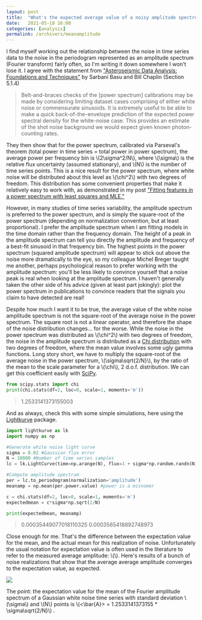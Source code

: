 ```yaml
---
layout: post
title:  "What's the expected average value of a noisy amplitude spectrum?"
date:   2021-05-18 16:00
categories: [analysis]
permalink: /archivers/meanamplitude
---
```


I find myself working out the relationship between the noise in time series data to the noise in the periodogram represented as an amplitude spectrum (Fourier transform) fairly often, so I'm writing it down somewhere I won't lose it. I agree with the statement from ["Asteroseismic Data Analysis: Foundations and Techniques"](https://princeton.universitypressscholarship.com/view/10.23943/princeton/9780691162928.001.0001/upso-9780691162928) by Sarbani Basu and Bill Chaplin (Section 5.1.4)

> Belt-and-braces checks of the [power spectrum] calibrations may be made by considering limiting dataset cases comprising of either white noise or commensurate sinusoids. It is extremely useful to be able to make a quick back-of-the-envelope prediction of the expected power spectral density for the white-noise case. This provides an estimate of the shot noise background we would expect given known photon-counting rates.

They then show that for the power spectrum, calibrated via Parseval's theorem (total power in time series = total power in power spectrum), the average power per frequency bin is \\(2\sigma^2/N\\), where \\(\sigma\\) is the relative flux uncertainty (assumed stationary), and \\(N\\) is the number of time series points.  This is a nice result for the power spectrum, where white noise will be distributed about this level as \\(\chi^2\\) with two degrees of freedom. This distribution has some convenient properties that make it relatively easy to work with, as demonstrated in my post ["Fitting features in a power spectrum with least squares and MLE."](http://keatonb.github.io/archivers/powerspectrumfits)

However, in many studies of time series variability, the amplitude spectrum is preferred to the power spectrum, and is simply the square-root of the power spectrum (depending on normalization convention, but at least proportional). I prefer the amplitude spectrum when I am fitting models in the time domain rather than the frequency domain. The height of a peak in the amplitude spectrum can tell you directly the amplitude and frequency of a best-fit sinusoid in that frequency bin. The highest points in the power spectrum (squared amplitude spectrum) will appear to stick out above the noise more dramatically to the eye, so my colleague Michel Breger taught me another, perhaps psychological reason to prefer working with the amplitude spectrum: you'll be less likely to convince yourself that a noise peak is real when looking at the amplitude spectrum. I haven't generally taken the other side of his advice (given at least part jokingly): plot the power spectrum in publications to convince readers that the signals you claim to have detected are real!

Despite how much I want it to be true, the average value of the white noise amplitude spectrum is not the square-root of the average noise in the power spectrum. The square root is not a linear operator, and therefore the shape of the noise distribution changes... for the worse.  While the noise in the power spectrum was distributed as \\(\chi^2\\) with two degrees of freedom, the noise in the amplitude spectrum is distributed as a [Chi distribution](https://en.wikipedia.org/wiki/Chi_distribution) with two degrees of freedom, where the mean value involves some ugly gamma functions. Long story short, we have to multiply the square-root of the average noise in the power spectrum, \\(\sigma\sqrt{2/N}\\), by the ratio of the mean to the scale parameter for a \\(\chi\\), 2 d.o.f. distribution. We can get this coefficient easily with [SciPy](https://www.scipy.org/). 

```python
from scipy.stats import chi
print(chi.stats(df=2, loc=0, scale=1, moments='m'))
```

> 1.2533141373155003

And as always, check this with some simple simulations, here using the [Lightkurve](http://docs.lightkurve.org/) package. 

```python
import lightkurve as lk
import numpy as np

#Generate white noise light curve
sigma = 0.02 #Gaussian flux error
N = 10000 #Number of time series samples
lc = lk.LightCurve(time=np.arange(N), flux=1 + sigma*np.random.randn(N))

#Compute amplitude spectrum
per = lc.to_periodogram(normalization='amplitude')
meanamp = np.mean(per.power.value) #power is a misnomer

c = chi.stats(df=2, loc=0, scale=1, moments='m')
expectedmean = c*sigma*np.sqrt(2/N)

print(expectedmean, meanamp)
```

> 0.00035449077018110325 0.0003565418892748973

Close enough for me.  That's the difference between the expectation value for the mean, and the actual mean for this realization of noise.  Unfortunately the usual notation for expectation value is often used in the literature to refer to the measured average amplitude: \\(<A>\\).  Here's results of a bunch of noise realizations that show that the average average amplitude converges to the expectation value, as expected.

<img src="http://keatonb.github.io/img/meanampdist.png" />

The point: the expectation value for the mean of the Fourier amplitude spectrum of a Gaussian white noise time series with standard deviation \\(\sigma\\) and \\(N\\) points is \\(<\bar{A}> = 1.2533141373155 * \sigma\sqrt{2/N}\\) .